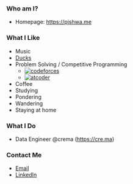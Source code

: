 ### Who am I?

- Homepage: https://pjshwa.me


### What I Like

- Music
- [Ducks](https://www.youtube.com/watch?v=0Da8ZhKcNKQ)
- Problem Solving / Competitive Programming
  - [![codeforces](https://cp-logo.vercel.app/codeforces/pjshwa?logo=true)](https://codeforces.com/profile/pjshwa)
  - [![atcoder](https://cp-logo.vercel.app/atcoder/pjshwa?logo=true)](https://atcoder.jp/users/pjshwa)
- Coffee
- Studying
- Pondering
- Wandering
- Staying at home


### What I Do

- Data Engineer @crema (https://cre.ma)


### Contact Me

- [Email](mailto:pjshwa@gmail.com)
- [LinkedIn](https://www.linkedin.com/in/jinsik-park-6b2b5a119/)
